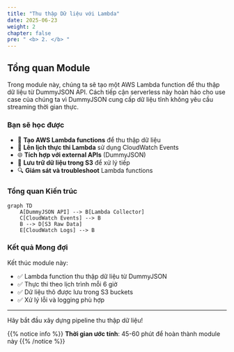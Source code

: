 ```yaml
---
title: "Thu thập Dữ liệu với Lambda"
date: 2025-06-23
weight: 2
chapter: false
pre: " <b> 2. </b> "
---
```


## Tổng quan Module

Trong module này, chúng ta sẽ tạo một AWS Lambda function để thu thập dữ liệu từ DummyJSON API. Cách tiếp cận serverless này hoàn hảo cho use case của chúng ta vì DummyJSON cung cấp dữ liệu tĩnh không yêu cầu streaming thời gian thực.

### Bạn sẽ học được

- 🔧 **Tạo AWS Lambda functions** để thu thập dữ liệu
- 📅 **Lên lịch thực thi Lambda** sử dụng CloudWatch Events
- 🌐 **Tích hợp với external APIs** (DummyJSON)
- 💾 **Lưu trữ dữ liệu trong S3** để xử lý tiếp
- 🔍 **Giám sát và troubleshoot** Lambda functions

### Tổng quan Kiến trúc

```mermaid
graph TD
    A[DummyJSON API] --> B[Lambda Collector]
    C[CloudWatch Events] --> B
    B --> D[S3 Raw Data]
    E[CloudWatch Logs] --> B
```

### Kết quả Mong đợi

Kết thúc module này:

- ✅ Lambda function thu thập dữ liệu từ DummyJSON
- ✅ Thực thi theo lịch trình mỗi 6 giờ
- ✅ Dữ liệu thô được lưu trong S3 buckets
- ✅ Xử lý lỗi và logging phù hợp

---

Hãy bắt đầu xây dựng pipeline thu thập dữ liệu!

{{% notice info %}}
**Thời gian ước tính**: 45-60 phút để hoàn thành module này
{{% /notice %}}
